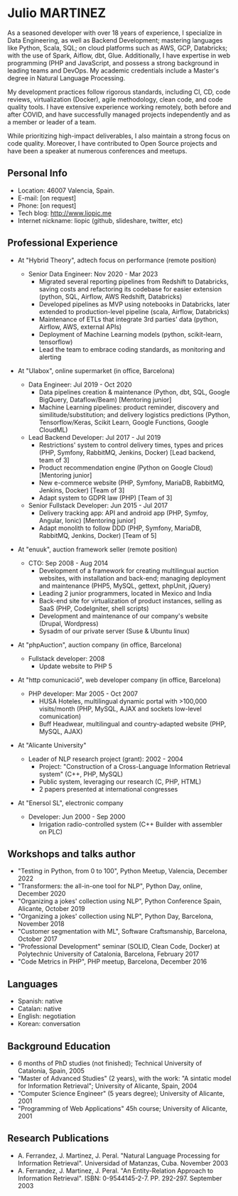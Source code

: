 # Julio MARTINEZ

As a seasoned developer with over 18 years of experience, I specialize in Data
Engineering, as well as Backend Development; mastering languages like Python,
Scala, SQL; on cloud platforms such as AWS, GCP, Databricks; with the use of
Spark, Aiflow, dbt, Glue. Additionally, I have expertise in web programming (PHP
and JavaScript, and possess a strong background in leading teams and DevOps. My
academic credentials include a Master's degree in Natural Language Processing.

My development practices follow rigorous standards, including CI, CD, code
reviews, virtualization (Docker), agile methodology, clean code, and code
quality tools. I have extensive experience working remotely, both before and
after COVID, and have successfully managed projects independently and as a
member or leader of a team.

While prioritizing high-impact deliverables, I also maintain a strong focus on
code quality. Moreover, I have contributed to Open Source projects and have been
a speaker at numerous conferences and meetups.

## Personal Info

- Location: 46007 Valencia, Spain.
- E-mail: [on request]
- Phone: [on request]
- Tech blog: http://www.liopic.me
- Internet nickname: liopic (github, slideshare, twitter, etc)

## Professional Experience

- At "Hybrid Theory", adtech focus on performance (remote position)
  - Senior Data Engineer: Nov 2020 - Mar 2023
    - Migrated several reporting pipelines from Redshift to Databricks, saving
      costs and refactoring its codebase for easier extension
      (python, SQL, Airflow, AWS Redshift, Databricks)
    - Developed pipelines as MVP using notebooks in Databricks, later extended
      to production-level pipeline
      (scala, Airflow, Databricks)
    - Maintenance of ETLs that integrate 3rd parties' data
      (python, Airflow, AWS, external APIs)
    - Deployment of Machine Learning models
      (python, scikit-learn, tensorflow)
    - Lead the team to embrace coding standards, as monitoring and alerting

- At "Ulabox", online supermarket (in office, Barcelona)
  - Data Engineer: Jul 2019 - Oct 2020
    - Data pipelines creation & maintenance
      (Python, dbt, SQL, Google BigQuery, Dataflow/Beam) [Mentoring junior]
    - Machine Learning pipelines: product reminder, discovery and
      similitude/substitution; and delivery logistics predictions
      (Python, Tensorflow/Keras, Scikit Learn, Google Functions, Google CloudML)
  - Lead Backend Developer: Jul 2017 - Jul 2019
    - Restrictions' system to control delivery times, types and prices
      (PHP, Symfony, RabbitMQ, Jenkins, Docker) [Lead backend, team of 3]
    - Product recommendation engine
      (Python on Google Cloud) [Mentoring junior]
    - New e-commerce website
      (PHP, Symfony, MariaDB, RabbitMQ, Jenkins, Docker) [Team of 3]
    - Adapt system to GDPR law
      (PHP) [Team of 3]
  - Senior Fullstack Developer: Jun 2015 - Jul 2017
    - Delivery tracking app: API and android app
      (PHP, Symfoy, Angular, Ionic) [Mentoring junior]
    - Adapt monolith to follow DDD
      (PHP, Symfony, MariaDB, RabbitMQ, Jenkins, Docker) [Team of 5]

- At "enuuk", auction framework seller (remote position)
  - CTO: Sep 2008 - Aug 2014
    - Development of a framework for creating multilingual auction websites,
      with installation and back-end; managing deployment and maintenance
      (PHP5, MySQL, gettext, phpUnit, jQuery)
    - Leading 2 junior programmers, located in Mexico and India
    - Back-end site for virtualization of product instances, selling as SaaS
      (PHP, CodeIgniter, shell scripts)
    - Development and maintenance of our company's website
      (Drupal, Wordpress)
    - Sysadm of our private server
      (Suse & Ubuntu linux)

- At "phpAuction", auction company (in office, Barcelona)
  - Fullstack developer: 2008
    - Update website to PHP 5

- At "http comunicació", web developer company (in office, Barcelona)
  - PHP developer: Mar 2005 - Oct 2007
    - HUSA Hoteles, multilingual dynamic portal with >100,000 visits/month
      (PHP, MySQL, AJAX and sockets low-level comunication)
    - Buff Headwear, multilingual and country-adapted website
      (PHP, MySQL, AJAX)

- At "Alicante University"
  - Leader of NLP research project (grant): 2002 - 2004
    - Project: "Construction of a Cross-Language Information Retrieval system"
      (C++, PHP, MySQL)
    - Public system, leveraging our research
      (C, PHP, HTML)
    - 2 papers presented at international congresses

- At "Enersol SL", electronic company
  - Developer: Jun 2000 - Sep 2000
    - Irrigation radio-controlled system
      (C++ Builder with assembler on PLC)

## Workshops and talks author

- "Testing in Python, from 0 to 100", Python Meetup, Valencia, December 2022
- "Transformers: the all-in-one tool for NLP", Python Day, online, December 2020
- "Organizing a jokes' collection using NLP", Python Conference Spain, Alicante,
  October 2019
- "Organizing a jokes' collection using NLP", Python Day, Barcelona,
  November 2018
- "Customer segmentation with ML", Software Craftsmanship, Barcelona,
  October 2017
- "Professional Development" seminar (SOLID, Clean Code, Docker) at Polytechnic
  University of Catalonia, Barcelona, February 2017
- "Code Metrics in PHP", PHP meetup, Barcelona, December 2016

## Languages

- Spanish: native
- Catalan: native
- English: negotiation
- Korean: conversation

## Background Education

- 6 months of PhD studies (not finished); Technical University of Catalonia,
  Spain, 2005
- "Master of Advanced Studies" (2 years), with the work: "A sintatic model for
  Information Retrieval"; University of Alicante, Spain, 2004
- "Computer Science Engineer" (5 years degree); University of Alicante, 2001
- "Programming of Web Applications" 45h course; University of Alicante, 2001

## Research Publications

- A. Ferrandez, J. Martinez, J. Peral. "Natural Language Processing for
	Information Retrieval". Universidad of Matanzas, Cuba. November 2003
- A. Ferrandez, J. Martinez, J. Peral. "An Entity-Relation Approach to
	Information Retrieval". ISBN: 0-9544145-2-7. PP. 292-297. September 2003
